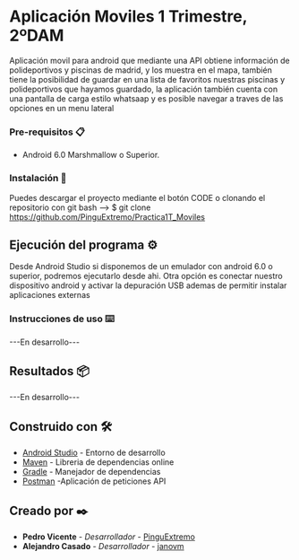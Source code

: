 # Aplicación Moviles 1 Trimestre, 2ºDAM

Aplicación movil para android que mediante una API obtiene información de polideportivos y piscinas de madrid, y los muestra en el mapa, también
tiene la posibilidad de guardar en una lista de favoritos nuestras piscinas y polideportivos que hayamos guardado, la aplicación también cuenta
con una pantalla de carga estilo whatsaap y es posible navegar a traves de las opciones en un menu lateral


### Pre-requisitos 📋

* Android 6.0 Marshmallow o Superior. 


### Instalación 🔧

Puedes descargar el proyecto mediante el botón CODE o clonando el repositorio con git bash
--> $ git clone https://github.com/PinguExtremo/Practica1T_Moviles


## Ejecución del programa ⚙️

Desde Android Studio si disponemos de un emulador con android 6.0 o superior, podremos ejecutarlo desde ahi.
Otra opción es conectar nuestro dispositivo android y activar la depuración USB ademas de permitir instalar aplicaciones externas


### Instrucciones de uso ⌨️

---En desarrollo---


## Resultados 📦

---En desarrollo---


## Construido con 🛠️

* [Android Studio](https://developer.android.com/studio?hl=es) - Entorno de desarrollo
* [Maven](https://mvnrepository.com) - Libreria de dependencias online
* [Gradle](https://maven.apache.org/) - Manejador de dependencias
* [Postman](https://www.postman.com) -Aplicación de peticiones API


## Creado por ✒️

* **Pedro Vicente** - *Desarrollador* - [PinguExtremo](https://github.com/PinguExtremo)
* **Alejandro Casado** - *Desarrollador* - [janovm](https://github.com/janovm)
